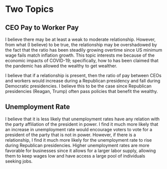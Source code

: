 # Two Topics

## CEO Pay to Worker Pay

I believe there may be at least a weak to moderate relationship. However, from what (I believe) to be true, the relationship may be overshadowed by the fact that the ratio has been steadily growing overtime since US minimum wage fails match inflation growth. This topic interests me because of the economic impacts of COVID-19; specifically, how to has been claimed that the pandemic has allowed the wealthy to get wealther. 

I believe that if a relationship is present, then the ratio of pay between CEOs and workers would increase during a Republican presidency and fall during Democratic presidencies. I believe this to be the case since Republican presidencies (Reagan, Trump) often pass policies that benefit the wealthy. 

## Unemployment Rate

I believe that it is less likely that unemployment rates have any relation  with the party affiliation of the president in power. I find it much more likely that an increase in unemployment rate would encourage voters to vote for a president of the party that is not in power. However, if there is a relationship, I find it much more likely for the unemployment rate to rise during Republican presidencies. Higher unemployment rates are more favorable for businesses since it allows for a larger labor supply, allowing them to keep wages low and have access a large pool of individuals seeking jobs. 

